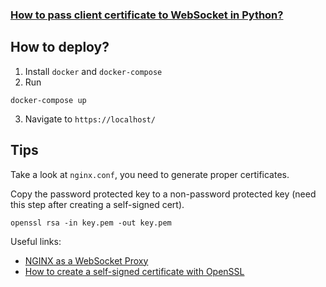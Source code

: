 ### [How to pass client certificate to WebSocket in Python?](https://stackoverflow.com/questions/52005888/how-to-pass-client-certificate-to-websocket-in-python)
## How to deploy?
1) Install `docker` and `docker-compose`
2) Run
```
docker-compose up
```
3) Navigate to `https://localhost/`

## Tips
Take a look at `nginx.conf`, you need to generate proper certificates.

Copy the password protected key to a non-password protected key (need this step after creating a self-signed cert).
```
openssl rsa -in key.pem -out key.pem
```

Useful links:
- [NGINX as a WebSocket Proxy](https://www.nginx.com/blog/websocket-nginx/)
- [How to create a self-signed certificate with OpenSSL](https://stackoverflow.com/questions/10175812/how-to-create-a-self-signed-certificate-with-openssl)
